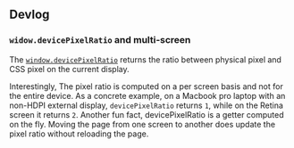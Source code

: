 ## Devlog

### `widow.devicePixelRatio` and multi-screen

The [`window.devicePixelRatio`](https://developer.mozilla.org/en-US/docs/Web/API/Window/devicePixelRatio) returns the ratio between physical pixel and CSS pixel on the current display.

Interestingly, The pixel ratio is computed on a per screen basis and not for the entire device. As a concrete example, on a Macbook pro laptop with an non-HDPI external display, `devicePixelRatio` returns `1`, while on the Retina screen it returns `2`. Another fun fact, devicePixelRatio is a getter computed on the fly. Moving the page from one screen to another does update the pixel ratio without reloading the page.